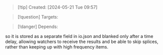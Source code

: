 
>[!tip] Created: [2024-05-21 Tue 09:57]

>[!question] Targets: 

>[!danger] Depends: 

so it is stored as a separate field in io.json and blanked only after a time delay, allowing watchers to receive the results and be able to skip splices, rather than keeping up with high frequency items.